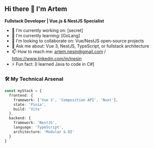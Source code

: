 ## Hi there 👋 I'm Artem

**Fullstack Developer | Vue.js & NestJS Specialist**

- 🔭 I'm currently working on: [secret]
- 🌱 I'm currently learning: [GoLang]
- 👯 I'm looking to collaborate on: Vue/NestJS open-source projects
- 💬 Ask me about: Vue 3, NestJS, TypeScript, or fullstack architecture
- 📫 How to reach me: artem.nesin@gmail.com / https://www.linkedin.com/in/inesin
- ⚡ Fun fact: [I learned Java to code in C#]

### 🛠️ My Technical Arsenal

```typescript
const myStack = {
  frontend: {
    framework: ['Vue 3', 'Composition API', 'Nuxt'],
    state: 'Pinia',
    build: 'Vite'
  },
  backend: {
    framework: 'NestJS',
    language: 'TypeScript',
    architecture: 'Modular & DI'
  }
}
